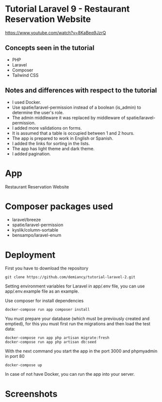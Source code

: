 # Tutorial Laravel 9 - Restaurant Reservation Website

https://www.youtube.com/watch?v=8KaBeq9JzrQ

## Concepts seen in the tutorial 
* PHP
* Laravel
* Composer
* Tailwind CSS

## Notes and differences with respect to the tutorial
* I used Docker.
* Use spatie/laravel-permission instead of a boolean (is_admin) to determine the user's role.
* The admin middleware it was replaced by middleware of spatie/laravel-permission.
* I added more validations on forms.
* It is assumed that a table is occupied between 1 and 2 hours.
* The app is prepared to work in English or Spanish.
* I added the links for sorting in the lists.
* The app has light theme and dark theme.
* I added pagination.

# App
Restaurant Reservation Website

# Composer packages used
* laravel/breeze
* spatie/laravel-permission
* kyslik/column-sortable
* bensampo/laravel-enum

# Deployment

First you have to download the repository 

    git clone https://github.com/demiancy/tutorial-laravel-2.git

Setting environment variables for Laravel in app/.env file, you can use app/.env.example file as an example. 

Use composer for install dependencies

    docker-compose run app composer install

You must prepare your database (which must be previously created and emptied), for this you must first run the migrations and then load the test data: 

    docker-compose run app php artisan migrate:fresh
    docker-compose run app php artisan db:seed

With the next command you start the app in the port 3000 and phpmyadmin in port 80

    docker-compose up

In case of not have Docker, you can run the app into your server.

# Screenshots